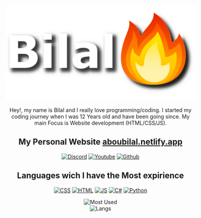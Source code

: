   <img src="https://github.com/MrBilal14/MrBilal14/blob/main/Bilal%20fire.png" alt="">
  
  <p align="center">Hey!, my name is Bilal and I really love programming/coding. I started my coding journey when I was 12 Years old and have been going since. My main Focus is Website       development (HTML/CSS/JS).</p>

   <h2 align="center">My Personal Website <a href="https://aboutbilal.netlify.app">aboubilal.netlify.app</a></h2>

   <p align="center">
       <a href="#"><img src="https://img.shields.io/badge/-Discord-blue?style=for-the-badge&logo=discord" alt="Discord"></a>
       <a href="#"><img src="https://img.shields.io/badge/-Youtube-critical?style=for-the-badge&logo=youtube" alt="Youtube"></a>
       <a href="#"><img src="https://img.shields.io/badge/-Github-lightgrey?style=for-the-badge&logo=github" alt="Github"></a>
    </p>

  <h2 align="center">Languages wich I have the Most expirience</h2>

   <p align="center">
        <a href="#"><img src="https://img.shields.io/badge/-CSS-blue?style=for-the-badge&logo=appveyor" alt="CSS"></a>
        <a href="#"><img src="https://img.shields.io/badge/-HTML-red?style=for-the-badge&logo=html" alt="HTML"></a>
        <a href="#"><img src="https://img.shields.io/badge/-JS-yellow?style=for-the-badge&logo=javascript" alt="JS"></a>
        <a href="#"><img src="https://img.shields.io/badge/-C%23-blue?style=for-the-badge&logo=C#" alt="C#"></a>
        <a href="#"><img src="https://img.shields.io/badge/-Python-important?style=for-the-badge&logo=python" alt="Python"></a>
    </p>
    
<p align="center">
     <img src="https://github-readme-stats.vercel.app/api?username=MrBilal14&hide=stars,issues&show_icons=true&theme=tokyonight" alt="Most Used">
    <br>
     <img src="https://github-readme-stats.vercel.app/api/top-langs/?username=anuraghazra&layout=compact" alt="Langs"
</p>
